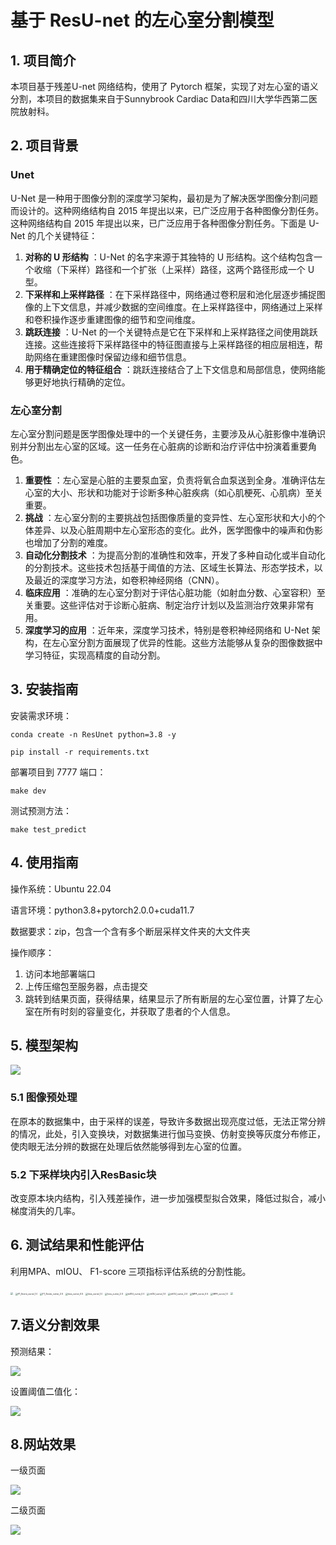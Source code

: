 # 基于 ResU-net 的左心室分割模型

## 1. 项目简介

本项目基于残差U-net 网络结构，使用了 Pytorch 框架，实现了对左心室的语义分割，本项目的数据集来自于Sunnybrook Cardiac Data和四川大学华西第二医院放射科。

## 2. 项目背景

### Unet

U-Net 是一种用于图像分割的深度学习架构，最初是为了解决医学图像分割问题而设计的。这种网络结构自 2015 年提出以来，已广泛应用于各种图像分割任务。这种网络结构自 2015 年提出以来，已广泛应用于各种图像分割任务。下面是 U-Net 的几个关键特征：

1. **对称的 U 形结构** ：U-Net 的名字来源于其独特的 U 形结构。这个结构包含一个收缩（下采样）路径和一个扩张（上采样）路径，这两个路径形成一个 U 型。
2. **下采样和上采样路径** ：在下采样路径中，网络通过卷积层和池化层逐步捕捉图像的上下文信息，并减少数据的空间维度。在上采样路径中，网络通过上采样和卷积操作逐步重建图像的细节和空间维度。
3. **跳跃连接** ：U-Net 的一个关键特点是它在下采样和上采样路径之间使用跳跃连接。这些连接将下采样路径中的特征图直接与上采样路径的相应层相连，帮助网络在重建图像时保留边缘和细节信息。
4. **用于精确定位的特征组合** ：跳跃连接结合了上下文信息和局部信息，使网络能够更好地执行精确的定位。

### 左心室分割

左心室分割问题是医学图像处理中的一个关键任务，主要涉及从心脏影像中准确识别并分割出左心室的区域。这一任务在心脏病的诊断和治疗评估中扮演着重要角色。

1. **重要性** ：左心室是心脏的主要泵血室，负责将氧合血泵送到全身。准确评估左心室的大小、形状和功能对于诊断多种心脏疾病（如心肌梗死、心肌病）至关重要。
2. **挑战** ：左心室分割的主要挑战包括图像质量的变异性、左心室形状和大小的个体差异、以及心脏周期中左心室形态的变化。此外，医学图像中的噪声和伪影也增加了分割的难度。
3. **自动化分割技术** ：为提高分割的准确性和效率，开发了多种自动化或半自动化的分割技术。这些技术包括基于阈值的方法、区域生长算法、形态学技术，以及最近的深度学习方法，如卷积神经网络（CNN）。
4. **临床应用** ：准确的左心室分割对于评估心脏功能（如射血分数、心室容积）至关重要。这些评估对于诊断心脏病、制定治疗计划以及监测治疗效果非常有用。
6. **深度学习的应用** ：近年来，深度学习技术，特别是卷积神经网络和 U-Net 架构，在左心室分割方面展现了优异的性能。这些方法能够从复杂的图像数据中学习特征，实现高精度的自动分割。

## 3. 安装指南

安装需求环境：

`conda create -n ResUnet python=3.8 -y`

`pip install -r requirements.txt`

部署项目到 7777 端口：

`make dev`

测试预测方法：

`make test_predict`

## 4. 使用指南

操作系统：Ubuntu 22.04

语言环境：python3.8+pytorch2.0.0+cuda11.7

数据要求：zip，包含一个含有多个断层采样文件夹的大文件夹

操作顺序：

1. 访问本地部署端口
2. 上传压缩包至服务器，点击提交
3. 跳转到结果页面，获得结果，结果显示了所有断层的左心室位置，计算了左心室在所有时刻的容量变化，并获取了患者的个人信息。



## 5. 模型架构

![](img/ResU-net.jpg)

### 5.1 图像预处理

在原本的数据集中，由于采样的误差，导致许多数据出现亮度过低，无法正常分辨的情况，此处，引入变换块，对数据集进行伽马变换、仿射变换等灰度分布修正，使肉眼无法分辨的数据在处理后依然能够得到左心室的位置。

### 5.2 下采样块内引入ResBasic块

改变原本块内结构，引入残差操作，进一步加强模型拟合效果，降低过拟合，减小梯度消失的几率。

## 6. 测试结果和性能评估

利用MPA、mIOU、 F1-score 三项指标评估系统的分割性能。                  

<img src="img/F1_Score_curve_0.5.png" style="zoom:25%;" />

<img src="img/F1_Score_curve_1.0.png" alt="F1_Score_curve_1.0" style="zoom:25%;" />

<img src="img/F1_Score_curve_2.0.png" alt="F1_Score_curve_2.0" style="zoom:25%;" />

<img src="img/loss_curve_0.5.png" alt="loss_curve_0.5" style="zoom:25%;" />

<img src="img/loss_curve_1.0.png" alt="loss_curve_1.0" style="zoom:25%;" />

<img src="img/loss_curve_2.0.png" alt="loss_curve_2.0" style="zoom:25%;" />

<img src="img/mIOU_curve_0.5.png" alt="mIOU_curve_0.5" style="zoom:25%;" />

<img src="img/mIOU_curve_1.0.png" alt="mIOU_curve_1.0" style="zoom:25%;" />

<img src="img/mIOU_curve_2.0.png" alt="mIOU_curve_2.0" style="zoom:25%;" />

<img src="img/MPA_curve_0.5.png" alt="MPA_curve_0.5" style="zoom:25%;" />

<img src="img/MPA_curve_1.0.png" alt="MPA_curve_1.0" style="zoom:25%;" />

<img src="img/MPA_curve_2.0.png" style="zoom:25%;" />

## 7.语义分割效果

预测结果：

![](img/img0002-3.57012.png)

设置阈值二值化：

![](img/img0002-3.57012-label.png)

## 8.网站效果

一级页面

![](img/web1.png)

二级页面

![](img/web2.png)
